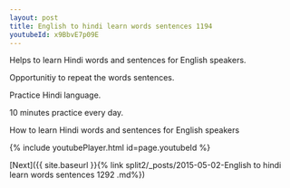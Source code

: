 ```yaml
---
layout: post
title: English to hindi learn words sentences 1194 
youtubeId: x9BbvE7p09E
---
```

 
 
Helps to learn Hindi words and sentences for English speakers.

Opportunitiy to repeat the words sentences. 

Practice Hindi language. 
 
10 minutes practice every day. 
 
How to learn Hindi words and sentences for English speakers 
 
{% include youtubePlayer.html id=page.youtubeId %}
 
 
[Next]({{ site.baseurl }}{% link  split2/_posts/2015-05-02-English to hindi learn words sentences 1292 .md%})
 
